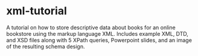 # xml-tutorial
A tutorial on how to store descriptive data about books for an online bookstore using the markup language XML. Includes example XML, DTD, and XSD files along with 5 XPath queries, Powerpoint slides, and an image of the resulting schema design.
